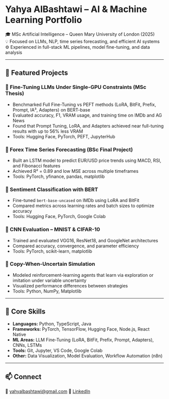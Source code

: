 # Yahya AlBashtawi – AI & Machine Learning Portfolio

🎓 MSc Artificial Intelligence – Queen Mary University of London (2025)  
💡 Focused on LLMs, NLP, time series forecasting, and efficient AI systems  
⚙️ Experienced in full-stack ML pipelines, model fine-tuning, and data analysis

---

## 🚀 Featured Projects

### 🔹 Fine-Tuning LLMs Under Single-GPU Constraints (MSc Thesis)
- Benchmarked Full Fine-Tuning vs PEFT methods (LoRA, BitFit, Prefix, Prompt, IA³, Adapters) on BERT-base  
- Evaluated accuracy, F1, VRAM usage, and training time on IMDb and AG News  
- Found that Prompt Tuning, LoRA, and Adapters achieved near full-tuning results with up to 56% less VRAM  
- Tools: Hugging Face, PyTorch, PEFT, JupyterHub

### 🔹 Forex Time Series Forecasting (BSc Final Project)
- Built an LSTM model to predict EUR/USD price trends using MACD, RSI, and Fibonacci features  
- Achieved R² = 0.89 and low MSE across multiple timeframes  
- Tools: PyTorch, yfinance, pandas, matplotlib

### 🔹 Sentiment Classification with BERT
- Fine-tuned `bert-base-uncased` on IMDb using LoRA and BitFit  
- Compared metrics across learning rates and batch sizes to optimize accuracy  
- Tools: Hugging Face, PyTorch, Google Colab

### 🔹 CNN Evaluation – MNIST & CIFAR-10
- Trained and evaluated VGG16, ResNet18, and GoogleNet architectures  
- Compared accuracy, convergence, and parameter efficiency  
- Tools: PyTorch, scikit-learn, matplotlib

### 🔹 Copy-When-Uncertain Simulation
- Modeled reinforcement-learning agents that learn via exploration or imitation under variable uncertainty  
- Visualized performance differences between strategies  
- Tools: Python, NumPy, Matplotlib

---

## 🧠 Core Skills
- **Languages:** Python, TypeScript, Java  
- **Frameworks:** PyTorch, TensorFlow, Hugging Face, Node.js, React Native  
- **ML Areas:** LLM Fine-Tuning (LoRA, BitFit, Prefix, Prompt, Adapters), CNNs, LSTMs  
- **Tools:** Git, Jupyter, VS Code, Google Colab  
- **Other:** Data Visualization, Model Evaluation, Workflow Automation (n8n)

---

## 📫 Connect
📧 yahyalbashtawi@gmail.com
🔗 [LinkedIn](https://www.linkedin.com/in/yahya-albashtawi-016926255/) 
